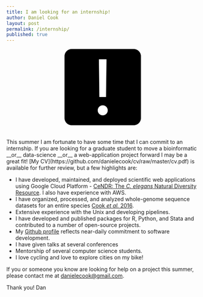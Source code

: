 ```yaml
---
title: I am looking for an internship!
author: Daniel Cook
layout: post
permalink: /internship/
published: true
---
```

<div style="text-align:center; width: 100%;">
<div style="text-align: center; font-size: 200px; color: #ffffff; background: black; margin: auto; border: 1px solid; border-radius: 20px; width: 200px; height: 200px; line-height: 200px; ">!</div></div>
<br /><br />
This summer I am fortunate to have some time that I can commit to an internship. If you are looking for a graduate student to move a bioinformatic __or__ data-science __or__ a web-application project forward I may be a great fit! [My CV](https://github.com/danielecook/cv/raw/master/cv.pdf) is available for further review, but a few highlights are:

- I have developed, maintained, and deployed scientific web applications using Google Cloud Platform - [CeNDR: The _C. elegans_ Natural Diversity Resource](http://www.elegansvariation.org). I also have experience with AWS.
- I have organized, processed, and analyzed whole-genome sequence datasets for an entire species [Cook _et al._ 2016](http://andersenlab.org/publications/Cooketal.pdf).
- Extensive experience with the Unix and developing pipelines.
- I have developed and published packages for R, Python, and Stata and contributed to a number of open-source projects. 
- My [Github profile](http://www.github.com/danielecook) reflects near-daily commitment to software development.
- I have given talks at several conferences
- Mentorship of several computer science students.
- I love cycling and love to explore cities on my bike!

If you or someone you know are looking for help on a project this summer, please contact me at <a href="mailto:danielecook@gmail.com">danielecook@gmail.com</a>.

Thank you!
Dan
